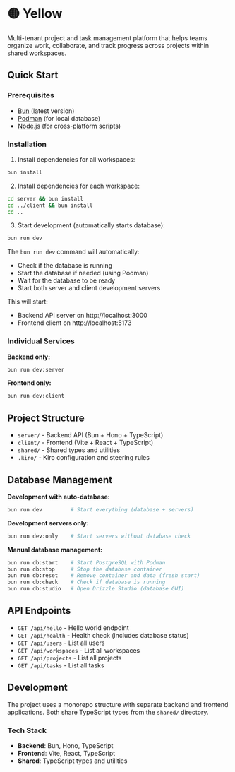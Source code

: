 # 🟡 Yellow

Multi-tenant project and task management platform that helps teams organize work, collaborate, and track progress across projects within shared workspaces.

## Quick Start

### Prerequisites
- [Bun](https://bun.sh/) (latest version)
- [Podman](https://podman.io/) (for local database)
- [Node.js](https://nodejs.org/) (for cross-platform scripts)

### Installation

1. Install dependencies for all workspaces:
```bash
bun install
```

2. Install dependencies for each workspace:
```bash
cd server && bun install
cd ../client && bun install
cd ..
```

3. Start development (automatically starts database):
```bash
bun run dev
```

The `bun run dev` command will automatically:
- Check if the database is running
- Start the database if needed (using Podman)
- Wait for the database to be ready
- Start both server and client development servers

This will start:
- Backend API server on http://localhost:3000
- Frontend client on http://localhost:5173

### Individual Services

**Backend only:**
```bash
bun run dev:server
```

**Frontend only:**
```bash
bun run dev:client
```

## Project Structure

- `server/` - Backend API (Bun + Hono + TypeScript)
- `client/` - Frontend (Vite + React + TypeScript)
- `shared/` - Shared types and utilities
- `.kiro/` - Kiro configuration and steering rules

## Database Management

**Development with auto-database:**
```bash
bun run dev         # Start everything (database + servers)
```

**Development servers only:**
```bash
bun run dev:only    # Start servers without database check
```

**Manual database management:**
```bash
bun run db:start    # Start PostgreSQL with Podman
bun run db:stop     # Stop the database container
bun run db:reset    # Remove container and data (fresh start)
bun run db:check    # Check if database is running
bun run db:studio   # Open Drizzle Studio (database GUI)
```

## API Endpoints

- `GET /api/hello` - Hello world endpoint
- `GET /api/health` - Health check (includes database status)
- `GET /api/users` - List all users
- `GET /api/workspaces` - List all workspaces
- `GET /api/projects` - List all projects
- `GET /api/tasks` - List all tasks

## Development

The project uses a monorepo structure with separate backend and frontend applications. Both share TypeScript types from the `shared/` directory.

### Tech Stack
- **Backend**: Bun, Hono, TypeScript
- **Frontend**: Vite, React, TypeScript
- **Shared**: TypeScript types and utilities